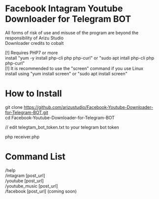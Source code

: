 # Facebook Intagram Youtube Downloader for Telegram BOT

All forms of risk of use and misuse of the program are beyond the responsibility of Arizu Studio<br/>
Downloader credits to cobalt

[!] Requires PHP7 or more<br/>
install "yum -y install php-cli php php-curl" or "sudo apt intall php-cli php php-curl"<br/>
[!] It is recommended to use the "screen" command if you use Linux <br/>
install using "yum install screen" or "sudo apt install screen"<br/>

# How to Install
git clone https://github.com/arizustudio/Facebook-Youtube-Downloader-for-Telegram-BOT.git<br/>
cd Facebook-Youtube-Downloader-for-Telegram-BOT<br/>

// edit telegtam_bot_token.txt to your telegram bot token

php receiver.php<br/>

# Command List
/help<br/>
/intagram [post_url]<br/>
/youtube [post_url]<br/>
/youtube_music [post_url]<br/>
/facebook [post_url]         (coming soon)

